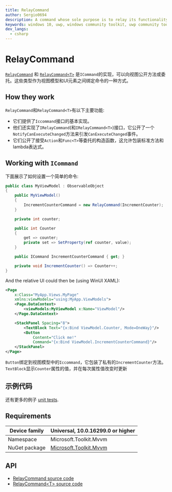 ```yaml
---
title: RelayCommand
author: Sergio0694
description: A command whose sole purpose is to relay its functionality to other objects by invoking delegates
keywords: windows 10, uwp, windows community toolkit, uwp community toolkit, uwp toolkit, mvvm, componentmodel, property changed, notification, binding, command, delegate, net core, net standard
dev_langs:
  - csharp
---
```


# RelayCommand

[`RelayCommand`](https://docs.microsoft.com/dotnet/api/microsoft.toolkit.mvvm.input.RelayCommand) 和 [`RelayCommand<T>`](https://docs.microsoft.com/dotnet/api/microsoft.toolkit.mvvm.input.RelayCommand-1) 是`ICommand`的实现，可以向视图公开方法或委托。这些类型作为视图模型和UI元素之间绑定命令的一种方式。 

## How they work

`RelayCommand`和`RelayCommand<T>`有以下主要功能:  

- 它们提供了`Iccommand`接口的基本实现。  
- 他们还实现了`IRelayCommand`(和`IRelayCommand<T>`)接口，它公开了一个`NotifyCanExecuteChanged`方法来引发`CanExecuteChanged`事件。  
- 它们公开了接受`Action`和`Func<T>`等委托的构造函数，这允许包装标准方法和lambda表达式。  

## Working with `ICommand`

下面展示了如何设置一个简单的命令:

```csharp
public class MyViewModel : ObservableObject
{
    public MyViewModel()
    {
        IncrementCounterCommand = new RelayCommand(IncrementCounter);
    }

    private int counter;

    public int Counter
    {
        get => counter;
        private set => SetProperty(ref counter, value);
    }

    public ICommand IncrementCounterCommand { get; }

    private void IncrementCounter() => Counter++;
}
```

And the relative UI could then be (using WinUI XAML):

```xml
<Page
    x:Class="MyApp.Views.MyPage"
    xmlns:viewModels="using:MyApp.ViewModels">
    <Page.DataContext>
        <viewModels:MyViewModel x:Name="ViewModel"/>
    </Page.DataContext>

    <StackPanel Spacing="8">
        <TextBlock Text="{x:Bind ViewModel.Counter, Mode=OneWay}"/>
        <Button
            Content="Click me!"
            Command="{x:Bind ViewModel.IncrementCounterCommand}"/>
    </StackPanel>
</Page>
```

`Button`绑定到视图模型中的`Iccommand`，它包装了私有的`IncrementCounter`方法。`TextBlock`显示`Counter`属性的值，并在每次属性值改变时更新

## 示例代码

还有更多的例子 [unit tests](https://github.com/Microsoft/WindowsCommunityToolkit//blob/master/UnitTests/UnitTests.Shared/Mvvm).

## Requirements

| Device family | Universal, 10.0.16299.0 or higher |
| --- | --- |
| Namespace | Microsoft.Toolkit.Mvvm |
| NuGet package | [Microsoft.Toolkit.Mvvm](https://www.nuget.org/packages/Microsoft.Toolkit.Mvvm/) |

## API

* [RelayCommand source code](https://github.com/Microsoft/WindowsCommunityToolkit//blob/master/Microsoft.Toolkit.Mvvm/Input/RelayCommand.cs)
* [RelayCommand&lt;T> source code](https://github.com/Microsoft/WindowsCommunityToolkit//blob/master/Microsoft.Toolkit.Mvvm/Input/RelayCommand{T}.cs)
